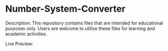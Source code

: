 # Number-System-Converter

Description: This repository contains files that are intended for educational purposes only. Users are welcome to utilize these files for learning and academic activities.

Live Preview:
